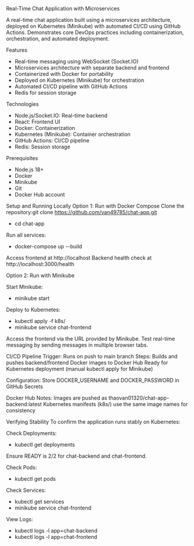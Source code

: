 Real-Time Chat Application with Microservices

A real-time chat application built using a microservices architecture, deployed on Kubernetes (Minikube) with automated CI/CD using GitHub Actions. Demonstrates core DevOps practices including containerization, orchestration, and automated deployment.

Features
  - Real-time messaging using WebSocket (Socket.IO)
  - Microservices architecture with separate backend and frontend
  - Containerized with Docker for portability
  - Deployed on Kubernetes (Minikube) for orchestration
  - Automated CI/CD pipeline with GitHub Actions
  - Redis for session storage 

Technologies
  - Node.js/Socket.IO: Real-time backend
  - React: Frontend UI
  - Docker: Containerization
  - Kubernetes (Minikube): Container orchestration
  - GitHub Actions: CI/CD pipeline
  - Redis: Session storage 

Prerequisites
  - Node.js 18+
  - Docker
  - Minikube
  - Git
  - Docker Hub account

Setup and Running Locally
Option 1: Run with Docker Compose
Clone the repository:git clone https://github.com/van49785/chat-app.git
  - cd chat-app

Run all services: 
  - docker-compose up --build

Access frontend at http://localhost
Backend health check at http://localhost:3000/health

Option 2: Run with Minikube

Start Minikube: 
  - minikube start

Deploy to Kubernetes: 
  - kubectl apply -f k8s/
  - minikube service chat-frontend

Access the frontend via the URL provided by Minikube.
Test real-time messaging by sending messages in multiple browser tabs.

CI/CD Pipeline
Trigger: Runs on push to main branch
Steps:
Builds and pushes backend/frontend Docker images to Docker Hub
Ready for Kubernetes deployment (manual kubectl apply for Minikube)

Configuration:
Store DOCKER_USERNAME and DOCKER_PASSWORD in GitHub Secrets

Docker Hub Notes:
Images are pushed as thaovan01320/chat-app-backend:latest 
Kubernetes manifests (k8s/) use the same image names for consistency

Verifying Stability
To confirm the application runs stably on Kubernetes:

Check Deployments: 
  - kubectl get deployments

Ensure READY is 2/2 for chat-backend and chat-frontend.

Check Pods: 
  - kubectl get pods

Check Services: 
  - kubectl get services
  - minikube service chat-frontend

View Logs: 
  - kubectl logs -l app=chat-backend
  - kubectl logs -l app=chat-frontend
